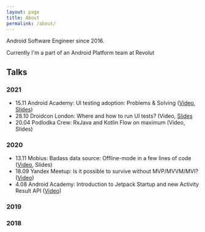 ```yaml
---
layout: page
title: About
permalink: /about/
---
```


Android Software Engineer since 2016.

Currently I'm a part of an Android Platform team at Revolut<br>


## Talks

### 2021

* 15.11 Android Academy: UI testing adoption: Problems & Solving ([Video](https://www.youtube.com/watch?v=6XW6T0QOPpc), [Slides](https://drive.google.com/drive/folders/1yy0moohPv2l1PE7wj5h_VodcbzURzW5h))
* 28.10 Droidcon London: Where and how to run UI tests? (Video, [Slides](https://speakerdeck.com/nonews/where-and-how-to-run-ui-tests-droidcon-london-2021)
* 20.04 Podlodka Crew: RxJava and Kotlin Flow on maximum (Video, Slides) 


### 2020
* 13.11 Mobius: Badass data source: Offline-mode in a few lines of code ([Video](https://www.youtube.com/watch?v=PGbzchLBvL4), Slides)
* 18.09 Yandex Meetup: Is it possible to survive without MVP/MVVM/MVI? ([Video](https://www.youtube.com/watch?v=YwMdge6ze0s))
* 4.08 Android Academy: Introduction to Jetpack Startup and new Activity Result API ([Video](https://www.youtube.com/watch?v=8hZLlXNZo_o))

### 2019

### 2018

